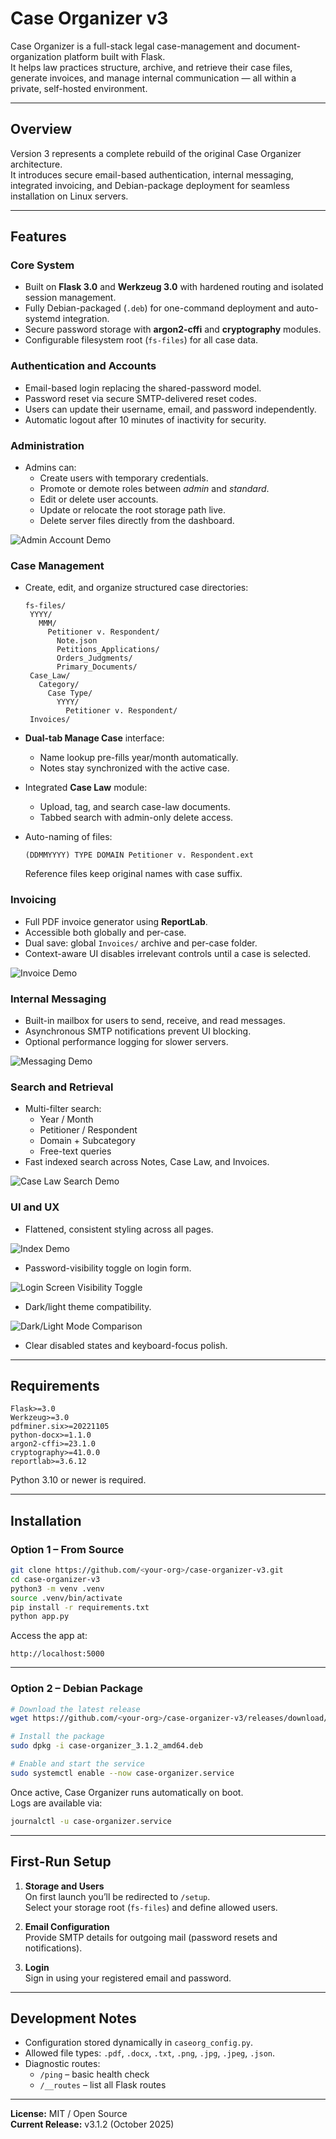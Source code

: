 # Case Organizer v3

Case Organizer is a full-stack legal case-management and document-organization platform built with Flask.  
It helps law practices structure, archive, and retrieve their case files, generate invoices, and manage internal communication — all within a private, self-hosted environment.

---

## Overview

Version 3 represents a complete rebuild of the original Case Organizer architecture.  
It introduces secure email-based authentication, internal messaging, integrated invoicing, and Debian-package deployment for seamless installation on Linux servers.

---

## Features

### Core System
- Built on **Flask 3.0** and **Werkzeug 3.0** with hardened routing and isolated session management.
- Fully Debian-packaged (`.deb`) for one-command deployment and auto-systemd integration.
- Secure password storage with **argon2-cffi** and **cryptography** modules.
- Configurable filesystem root (`fs-files`) for all case data.

### Authentication and Accounts
- Email-based login replacing the shared-password model.  
- Password reset via secure SMTP-delivered reset codes.  
- Users can update their username, email, and password independently.  
- Automatic logout after 10 minutes of inactivity for security.

### Administration
- Admins can:
  - Create users with temporary credentials.  
  - Promote or demote roles between *admin* and *standard*.  
  - Edit or delete user accounts.  
  - Update or relocate the root storage path live.  
  - Delete server files directly from the dashboard.

![Admin Account Demo](https://raw.githubusercontent.com/LORDINFINITY12/Case-Organizer_V3/main/static/img/Admin-Account-Demo.png)

### Case Management
- Create, edit, and organize structured case directories:

   ```none
  fs-files/
    YYYY/
      MMM/
        Petitioner v. Respondent/
          Note.json
          Petitions_Applications/
          Orders_Judgments/
          Primary_Documents/
    Case_Law/
      Category/
        Case Type/
          YYYY/
            Petitioner v. Respondent/
    Invoices/
  ```
- **Dual-tab Manage Case** interface:
  - Name lookup pre-fills year/month automatically.
  - Notes stay synchronized with the active case.
- Integrated **Case Law** module:
  - Upload, tag, and search case-law documents.
  - Tabbed search with admin-only delete access.
- Auto-naming of files:
  ```none
  (DDMMYYYY) TYPE DOMAIN Petitioner v. Respondent.ext
  ```
  Reference files keep original names with case suffix.

### Invoicing
- Full PDF invoice generator using **ReportLab**.  
- Accessible both globally and per-case.  
- Dual save: global `Invoices/` archive and per-case folder.  
- Context-aware UI disables irrelevant controls until a case is selected.

![Invoice Demo](https://raw.githubusercontent.com/LORDINFINITY12/Case-Organizer_V3/main/static/img/Invoice-Demo.png)

### Internal Messaging
- Built-in mailbox for users to send, receive, and read messages.  
- Asynchronous SMTP notifications prevent UI blocking.  
- Optional performance logging for slower servers.

![Messaging Demo](https://raw.githubusercontent.com/LORDINFINITY12/Case-Organizer_V3/main/static/img/Messagin-Demo.png)

### Search and Retrieval
- Multi-filter search:
  - Year / Month  
  - Petitioner / Respondent  
  - Domain + Subcategory  
  - Free-text queries  
- Fast indexed search across Notes, Case Law, and Invoices.

![Case Law Search Demo](https://raw.githubusercontent.com/LORDINFINITY12/Case-Organizer_V3/main/static/img/Case-Law-Search-Demo.png)

### UI and UX
- Flattened, consistent styling across all pages.

![Index Demo](https://raw.githubusercontent.com/LORDINFINITY12/Case-Organizer_V3/main/static/img/Index-Demo.png)

- Password-visibility toggle on login form.

![Login Screen Visibility Toggle](https://raw.githubusercontent.com/LORDINFINITY12/Case-Organizer_V3/main/static/img/Login-Screen-Visibility-Toggle.png)
  
- Dark/light theme compatibility.
  
![Dark/Light Mode Comparison](https://raw.githubusercontent.com/LORDINFINITY12/Case-Organizer_V3/main/static/img/Dark-Light-Comparison.png)

- Clear disabled states and keyboard-focus polish.

---

## Requirements

```text
Flask>=3.0
Werkzeug>=3.0
pdfminer.six>=20221105
python-docx>=1.1.0
argon2-cffi>=23.1.0
cryptography>=41.0.0
reportlab>=3.6.12
```

Python 3.10 or newer is required.

---

## Installation

### Option 1 – From Source

```bash
git clone https://github.com/<your-org>/case-organizer-v3.git
cd case-organizer-v3
python3 -m venv .venv
source .venv/bin/activate
pip install -r requirements.txt
python app.py
```

Access the app at:

```none
http://localhost:5000
```

---

### Option 2 – Debian Package

```bash
# Download the latest release
wget https://github.com/<your-org>/case-organizer-v3/releases/download/v3.1.2/case-organizer_3.1.2_amd64.deb

# Install the package
sudo dpkg -i case-organizer_3.1.2_amd64.deb

# Enable and start the service
sudo systemctl enable --now case-organizer.service
```

Once active, Case Organizer runs automatically on boot.  
Logs are available via:

```bash
journalctl -u case-organizer.service
```

---

## First-Run Setup

1. **Storage and Users**  
   On first launch you’ll be redirected to `/setup`.  
   Select your storage root (`fs-files`) and define allowed users.

2. **Email Configuration**  
   Provide SMTP details for outgoing mail (password resets and notifications).

3. **Login**  
   Sign in using your registered email and password.

---

## Development Notes

- Configuration stored dynamically in `caseorg_config.py`.  
- Allowed file types: `.pdf`, `.docx`, `.txt`, `.png`, `.jpg`, `.jpeg`, `.json`.  
- Diagnostic routes:  
  - `/ping` – basic health check  
  - `/__routes` – list all Flask routes

---

**License:** MIT / Open Source  
**Current Release:** v3.1.2 (October 2025)
